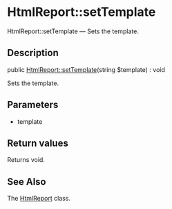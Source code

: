 HtmlReport::setTemplate
================

HtmlReport::setTemplate — Sets the template.

Description
---------------


public [HtmlReport::setTemplate](https://github.com/lingtalfi/DocTools/blob/master/doc/api/DocTools/Report/HtmlReport/setTemplate.md)(string $template) : void




Sets the template.




Parameters
--------------

- template
    

Return values
----------------

Returns void.









See Also
-----------

The [HtmlReport](https://github.com/lingtalfi/DocTools/blob/master/doc/api/DocTools/Report/HtmlReport.md) class.
